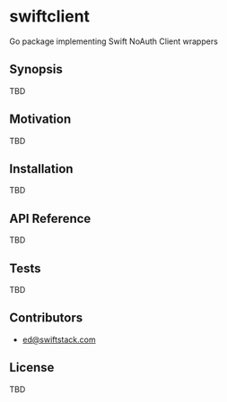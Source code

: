 # swiftclient

Go package implementing Swift NoAuth Client wrappers

## Synopsis

TBD

## Motivation

TBD

## Installation

TBD

## API Reference

TBD

## Tests

TBD

## Contributors

 * ed@swiftstack.com

## License

TBD
